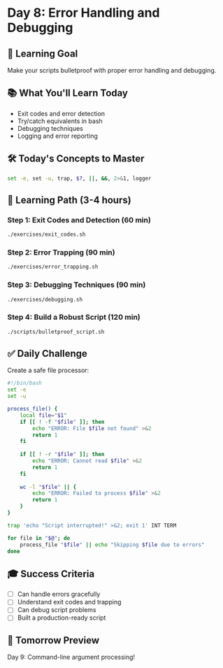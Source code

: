 # Day 8: Error Handling and Debugging

## 🎯 **Learning Goal**
Make your scripts bulletproof with proper error handling and debugging.

## 📚 **What You'll Learn Today**
- Exit codes and error detection
- Try/catch equivalents in bash
- Debugging techniques
- Logging and error reporting

## 🛠️ **Today's Concepts to Master**
```bash
set -e, set -u, trap, $?, ||, &&, 2>&1, logger
```

## 📖 **Learning Path** (3-4 hours)

### **Step 1**: Exit Codes and Detection (60 min)
```bash
./exercises/exit_codes.sh
```

### **Step 2**: Error Trapping (90 min)
```bash
./exercises/error_trapping.sh
```

### **Step 3**: Debugging Techniques (90 min)
```bash
./exercises/debugging.sh
```

### **Step 4**: Build a Robust Script (120 min)
```bash
./scripts/bulletproof_script.sh
```

## ✅ **Daily Challenge**
Create a safe file processor:
```bash
#!/bin/bash
set -e
set -u

process_file() {
    local file="$1"
    if [[ ! -f "$file" ]]; then
        echo "ERROR: File $file not found" >&2
        return 1
    fi
    
    if [[ ! -r "$file" ]]; then
        echo "ERROR: Cannot read $file" >&2
        return 1
    fi
    
    wc -l "$file" || {
        echo "ERROR: Failed to process $file" >&2
        return 1
    }
}

trap 'echo "Script interrupted!" >&2; exit 1' INT TERM

for file in "$@"; do
    process_file "$file" || echo "Skipping $file due to errors"
done
```

## 🎓 **Success Criteria**
- [ ] Can handle errors gracefully
- [ ] Understand exit codes and trapping
- [ ] Can debug script problems
- [ ] Built a production-ready script

## 🚀 **Tomorrow Preview**
Day 9: Command-line argument processing!
